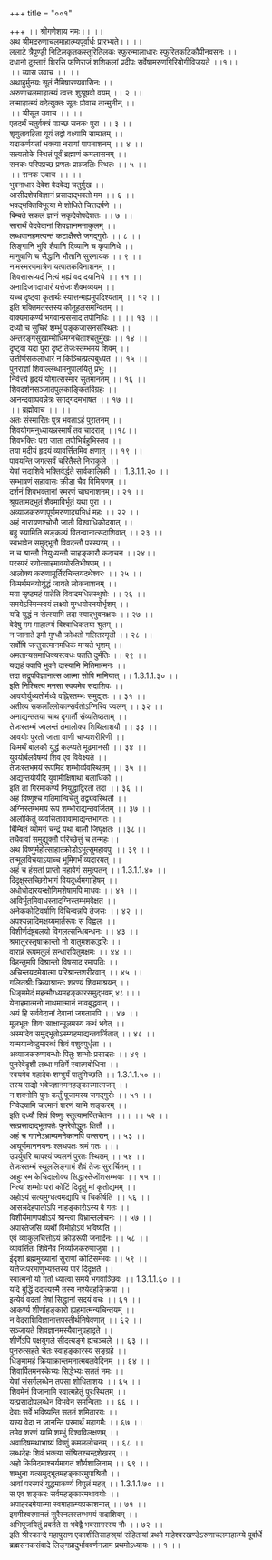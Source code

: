 +++
title = "००१"

+++
।। श्रीगणेशाय नमः।। ।।  
अथ श्रीमदरुणाचलमाहात्म्यपूर्वार्धः प्रारभ्यते।। ।।  
ललाटे त्रैपुण्ड्री निटिलकृतकस्तूरितिलकः स्फुरन्मालाधारः स्फुरितकटिकौपीनवसनः ।।  
दधानो दुस्तारं शिरसि फणिराजं शशिकलां प्रदीपः सर्वेषामरुणगिरियोगीविजयते ।।१।।  
।। व्यास उवाच ।। ।।  
अथाहुर्मुनयः सूतं नैमिषारण्यवासिनः ।।  
अरुणाचलमाहात्म्यं त्वत्तः शुश्रूषवो वयम् ।। २ ।।  
तन्माहात्म्यं वदेत्युक्तः सूतः प्रोवाच तान्मुनीन् ।।  
।। श्रीसूत उवाच ।। ।।  
एतदर्थं चतुर्वक्त्रं पप्रच्छ सनकः पुरा ।। ३ ।।  
 शृणुतावहिता यूयं तद्वो वक्ष्यामि साम्प्रतम् ।।  
यदाकर्णयतां भक्त्या नराणां पापनाशनम् ।। ४ ।।  
सत्यलोके स्थितं पूर्वं ब्रह्माणं कमलासनम् ।।  
सनकः परिपप्रच्छ प्रणतः प्राञ्जलिः स्थितः ।। ५ ।।  
।। सनक उवाच ।। ।।  
भुवनाधार देवेश वेदवेद्य चतुर्मुख ।।  
आसीदशेषविज्ञानं प्रसादाद्भवतो मम ।। ६ ।।  
भवद्भक्तिविभूत्या मे शोधिते चित्तदर्पणे ।।  
बिम्बते सकलं ज्ञानं सकृदेवोपदेशतः ।। ७ ।।  
सारार्थं वेदवेदानां शिवज्ञानमनाकुलम् ।।  
लब्धवानहमत्यन्तं कटाक्षैस्ते जगद्गुरोः ।। ८ ।।  
लिङ्गानि भुवि शैवानि दिव्यानि च कृपानिधे ।।  
मानुषाणि च सैद्धानि भौतानि सुरनायक ।। ९ ।।  
नामस्मरणमात्रेण यत्पातकविनाशनम् ।।  
शिवसारूप्यदं नित्यं मह्यं वद दयानिधे ।। ११ ।।  
अनादिजगदाधारं यत्तेजः शैवमव्ययम् ।।  
यच्च दृष्ट्वा कृतार्थः स्यात्तन्मह्यमुपदिश्यताम् ।। १२ ।।  
इति भक्तिमतस्तस्य कौतूहलसमन्वितम् ।।  
वाक्यमाकर्ण्य भगवान्प्रससाद तपोनिधिः ।। ।। १३ ।।  
दध्यौ च सुचिरं शम्भुं पङ्कजासनसंस्थितः ।।  
अन्तरङ्गसुखाम्भोधिमग्नचेताश्चतुर्मुखः ।। १४ ।।  
दृष्ट्वा यदा पुरा दृष्टं तेजःस्तम्भमयं शिवम् ।।  
उत्तीर्णसकलाधारं न किञ्चित्प्रत्यबुध्यत ।। १५ ।।  
पुनराज्ञां शिवाल्लब्धामनुपालयितुं प्रभुः ।।  
निर्वर्त्त्य हृदयं योगात्सस्मार सुतमानतम् ।। १६ ।।  
शिवदर्शनसञ्जातपुलकाङ्कितविग्रहः ।।  
आनन्दवाष्पवन्नेत्रः सगद्गदमभाषत ।। १७ ।।  
।। ब्रह्मोवाच ।। ।।  
अतः संस्मारितः पुत्र भवताऽहं पुरातनम् ।।  
शिवयोगमनुध्यायन्नस्मार्षं तव चादरात् ।।१८।।  
शिवभक्तिः परा जाता तपोभिर्बहुभिस्तव ।।  
तया मदीयं हृदयं व्यावर्त्तितमिव क्षणात् ।। १९ ।।  
पावयन्ति जगत्सर्वं चरितैस्ते निराकुले ।।  
येषां सदाशिवे भक्तिर्वर्द्धते सार्वकालिकी ।। 1.3.1.1.२० ।।  
सम्भाषणं सहावासः क्रीडा चैव विमिश्रणम् ।।  
दर्शनं शिवभक्तानां स्मरणं चाघनाशनम्।। २१ ।।  
श्रूयतामद्भुतं शैवमाविर्भूतं यथा पुरा ।।  
अव्याजकरुणापूर्णमरुणाद्र्यभिधं महः ।। २२ ।।  
अहं नारायणश्चोभौ जातौ विश्वाधिकोदयात् ।।  
बहु स्यामिति सङ्कल्पं वितन्वानात्सदाशिवात् ।। २३ ।।  
स्वभावेन समुद्भूतौ विवदन्तौ परस्परम् ।।  
न च श्रान्तौ नियुध्यन्तौ साहङ्कारौ कदाचन ।।२४।।  
परस्परं रणोत्साहमावयोरतिभीषणम् ।।  
आलोक्य करुणामूर्तिरचिन्तयदथेश्वरः ।। २५ ।।  
किमर्थमनयोर्युद्धं जायते लोकनाशनम् ।।  
मया सृष्टमहं पातेति विवादमधितस्थुषोः ।। २६ ।।  
समयेऽस्मिन्स्वयं लक्ष्यो मुग्धयोरनयोर्भृशम् ।।  
यदि युद्धं न रोत्स्यामि तदा स्याद्भुवनक्षयः ।। २७ ।।  
वेदेषु मम माहात्म्यं विश्वाधिकतया श्रुतम् ।।  
न जानाते इमौ मुग्धौ क्रोधतो गलितस्मृती ।। २८ ।।  
सर्वोपि जन्तुरात्मानमधिकं मन्यते भृशम् ।।  
अमतान्यसमाधिक्यस्त्वधः पतति दुर्मतिः ।। २९ ।।  
यद्यहं क्वापि भुवने दास्यामि मितिमात्मनः ।।  
तदा तद्रूपविज्ञानात्स आत्मा सोपि मामियात् ।। 1.3.1.1.३० ।।  
इति निश्चित्य मनसा स्वयमेव सदाशिवः ।।  
आवयोर्युध्यतोर्मध्ये वह्निस्तम्भः समुद्यतः ।। ३१ ।।  
अतीत्य सकलाँल्लोकान्सर्वतोऽग्निरिव ज्वलन् ।। ३२ ।।  
अनाद्यन्ततया चाथ दृगार्तौ संव्यतिष्ठताम् ।।  
तेजःस्तम्भं ज्वलन्तं तमालोक्य शिथिलाशयौ ।। ३३ ।।  
आवयोः पुरतो जाता वाणी चाप्यशरीरिणी ।।  
किमर्थं बालकौ युद्धं कल्प्यते मूढमानसौ ।। ३४ ।।  
युवयोर्बलवैषम्यं शिव एव विवेक्ष्यते ।।  
तेजःस्तभमयं रूपमिदं शम्भोर्व्यवस्थितम् ।। ३५ ।।  
आद्यन्तयोर्यदि युवामीक्षिषाथां बलाधिकौ ।।  
इति तां गिरमाकर्ण्य नियुद्धाद्विरतौ तदा ।। ३६ ।।  
अहं विष्णुश्च गतिमान्विचेतुं तद्व्यवस्थितौ ।।  
अग्निस्तम्भमयं रूपं शम्भोराद्यन्तवर्जितम् ।। ३७ ।।  
आलोकितुं व्यवसितावावामाद्यन्तभागतः ।।  
बिम्बितं व्योमगं चन्द्रं यथा बालौ जिघृक्षतः ।।३८।।  
तथैवावां समुद्युक्तौ परिच्छेत्तुं च तन्महः।।  
अथ विष्णुर्महोत्साहात्क्रोडोऽभूत्सुमहावपुः ।। ३९ ।।  
तन्मूलविचयाऽयाच्च भूमिगर्भं व्यदारयत् ।।  
अहं च हंसतां प्राप्तो महावेगं समुत्पतन् ।। 1.3.1.1.४० ।।  
दिदृक्षुस्तच्छिरोभागं वियदूर्ध्वमगाहिषम् ।।  
अधोधोदारयन्क्षोणिमशेषामपि माधवः ।। ४१ ।।  
आविर्भूतमिवाधस्तादग्निस्तम्भमवैक्षत ।।  
अनेककोटिवर्षाणि विचिन्वन्नपि तेजसः ।। ४२ ।।  
अपश्यन्नादिमक्षय्यमार्तरूपः स विह्वलः ।।  
विशीर्णदंष्ट्रबलयो विगलत्सन्धिबन्धनः ।। ४३ ।।  
श्रमातुरस्तृषाक्रान्तो नो यातुमशकद्धरिः ।।  
वाराहं रूपमतुलं सन्धारयितुमक्षमः ।। ४४ ।।  
विहन्तुमपि विश्रान्तो विषसाद रमापतिः ।।  
अचिन्तयदमेयात्मा परिश्रान्तशरीरवान् ।। ४५ ।।  
गलितश्रीः क्रियाश्रान्तः शरण्यं शिवमाश्रयन् ।।  
धिङ्ममेदं महन्मौग्ध्यमहङ्कारसमुद्भवम् ४८।।।  
येनाहमात्मनो नाथमात्मानं नावबुद्धवान् ।।  
अयं हि सर्ववेदानां देवानां जगतामपि ।। ४७ ।।  
मूलभूतः शिवः साक्षान्मूलमस्य कथं भवेत् ।।  
अस्मादेव समुद्भूतोऽस्म्यहमाद्यन्तवर्जितात् ।। ४८ ।।  
यन्मयान्वेष्टुमारब्धं शिवं पशुवपुर्धृता ।।  
अव्याजकरुणाबन्धोः पितुः शम्भोः प्रसादतः ।। ४९ ।  
पुनरेवेदृशी लब्धा मतिर्मे स्वात्मबोधिना ।।  
स्वयमेव महादेवः शम्भुर्यं पातुमिच्छति ।। 1.3.1.1.५० ।।  
तस्य सद्यो भवेज्ज्ञानमनहङ्कारमात्मजम् ।।  
न शक्नोमि पुनः कर्तुं पूजामस्य जगद्गुरोः ।। ५१ ।।  
निवेदयामि चात्मानं शरणं यामि शङ्करम् ।।  
इति दध्यौ शिवं विष्णुः स्तुत्यामर्पितचेतनः ।।। ।। ५२ ।।  
सत्प्रसादाद्भूतपतेः पुनरेवोद्धुतः क्षितौ ।।  
अहं च गगनेऽभ्राम्यमनेकानपि वत्सरान् ।। ५३ ।।  
आघूर्णमाननयनः श्लथपक्षः श्रमं गतः ।।।  
उपर्युपरि चापश्यं ज्वलनं पुरतः स्थितम् ।। ५४ ।।  
तेजःस्तम्भं स्थूललिङ्गाभं शैवं तेजः सुरार्चितम् ।।  
आहुः स्म केचिदालोक्य सिद्धास्तेजोंशसम्भवाः ।। ५५ ।।  
नित्यां शम्भोः परां कोटिं दिदृक्षुं मां कृतोद्यमम् ।।  
अहोऽयं सत्यमुग्धत्वमद्यापि च चिकीर्षति ।। ५६ ।।  
आसन्नदेहपातोऽपि नाहङ्कारोऽस्य वै गतः ।।  
विशीर्यमाणपक्षोऽयं श्रान्त्वा विभ्रान्तलोचनः ।। ५७ ।।  
अपारतेजसि व्यर्थो विमोहोऽयं भविष्यति ।।  
एवं व्याकुलचित्तोऽयं क्रोडरूपी जनार्दनः ।। ५८ ।।  
व्यावर्त्तितः शिवेनैव निर्व्याजकरुणाजुषा ।।  
ईदृशां ब्रह्ममुख्यानां सुराणां कोटिसम्भवः ।। ५९ ।।  
यत्तेजःपरमाणुभ्यस्तस्य पारं दिदृक्षते ।।  
स्वात्मनो यो गतो ध्यात्वा समये भगवाञ्छिवः ।। 1.3.1.1.६० ।।  
यदि बुद्धिं ददात्यस्मै तस्य नश्येदहङ्क्रिया ।।  
इत्येवं वदतां तेषां सिद्धानां सदयं वचः ।। ६१ ।।  
आकर्ण्य शीर्णाहङ्कारो ह्यहमात्मन्यचिन्तयम् ।।  
न वेदराशिविज्ञानात्तपस्तीर्थनिषेवणात् ।। ६२ ।।  
सञ्जायते शिवज्ञानमस्यैवानुग्रहादृते ।।  
शीर्णेऽपि पक्षयुगले सीदत्यङ्गे ह्यचञ्चले ।। ६३ ।।  
पुनरुत्सहते चेतः स्वाहङ्कारस्य सङ्ग्रहे ।।  
धिङ्मामहं क्रियाक्रान्तमनात्मबलवेदिनम् ।। ६४ ।।  
शिवार्पितमनस्केभ्यः सिद्धेभ्यः सततं नमः ।।  
येषां संसर्गलब्धेन तपसा शोधिताशयः ।। ६५ ।।  
शिवमेनं विजानामि स्वात्महेतुं पुरःस्थितम् ।।  
यत्प्रसादोपलब्धेन विभवेन समन्विताः ।। ६६ ।।  
देवाः सर्वे भविष्यन्ति सततं शमितारयः ।।  
यस्य वेदा न जानन्ति परमार्थं महागमैः ।। ६७ ।।  
तमेव शरणं यामि शम्भुं विश्वविलक्षणम् ।।  
अवादिषमथाभाष्यं विष्णुं कमललोचनम् ।। ६८ ।।  
लब्धदेहः शिवं भक्त्या संश्रितश्चन्द्रशेखरम् ।।  
अहो किमिदमाश्चर्यमागतं शौर्यशालिनाम् ।। ६९ ।।  
शम्भुना यत्समुद्भूतमहङ्कारमुपाश्रितौ ।।  
आवां परस्परं युद्धमाकर्ण्य विपुलं महत् ।। 1.3.1.1.७० ।।  
स एव शङ्करः सर्वमहङ्कारमथावयोः ।।  
अपाहरदमेयात्मा स्वमाहात्म्यप्रकाशनात् ।। ७१ ।।  
इममीश्वरमानतं सुरैरनलस्तम्भमयं सदाशिवम् ।।  
अभिपूजयितुं प्रवर्तते स भवेद्वै भवसागरस्य नौः ।। ७२ ।।  
इति श्रीस्कान्दे महापुराण एकाशीतिसाहस्र्यां संहितायां प्रथमे माहेश्वरखण्डेऽरुणाचलमाहात्म्ये पूर्वार्धे ब्रह्मसनकसंवादे लिङ्गप्रादुर्भाववर्णनन्नाम प्रथमोऽध्यायः ।। १ ।।